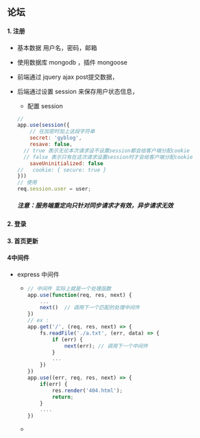 ## 论坛
#### 1. 注册
- 基本数据 用户名，密码，邮箱

- 使用数据库 mongodb ，插件 mongoose 

- 前端通过 jquery ajax post提交数据，

- 后端通过设置 session 来保存用户状态信息， 

   - 配置 session

   ```javascript
   // 
   app.use(session({
       // 在加密时加上这段字符串
       secret: 'gyblog', 
       resave: false,
     // true 表示无论本次请求设不设置session都会给客户端分配cookie
     // false 表示只有在这次请求设置session时才会给客户端分配cookie
       saveUninitialized: false
   //   cookie: { secure: true }
   }))
   // 使用
   req.session.user = user;
   ```

   ##### 注意：服务端重定向只针对同步请求才有效，异步请求无效

#### 2. 登录
#### 3. 首页更新

#### 4中间件

- express 中间件

  - ```javascript
    // 中间件 实际上就是一个处理函数
    app.use(function(req, res, next) {
        ...
        next()  // 调用下一个匹配的处理中间件
    })
    // ex :
    app.get('/', (req, res, next) => {
        fs.readFile('./a.txt', (err, data) => {
            if (err) {
                next(err); // 调用下一个中间件
            }
            ...
        })
    })
    app.use((err, req, res, next) => {
        if(err) {
            res.render('404.html');
        	return;
        }
    	....
    })
    ```

  - 